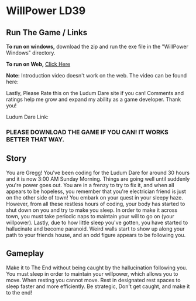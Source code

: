 # WillPower LD39

## Run The Game / Links

<b>To run on windows,</b> download the zip and run the exe file in the "WillPower Windows" directory.

<b>To run on Web,</b> [Click Here](https://juicyslew.github.io/WillPower/)

<b>Note:</b> Introduction video doesn't work on the web.  The video can be found here:

Lastly, Please Rate this on the Ludum Dare site if you can!  Comments and ratings help me grow and expand my ability as a game developer.
Thank you!

Ludum Dare Link: 


### PLEASE DOWNLOAD THE GAME IF YOU CAN! IT WORKS BETTER THAT WAY.


## Story
You are Gregg!  You've been coding for the Ludum Dare for around 30 hours and it is now 3:00 AM Sunday Morning.  Things are going well until suddenly you're power goes out.  You are in a frenzy to try to fix it, and when all appears to be hopeless, you remember that you're electrician friend is just on the other side of town!  You embark on your quest in your sleepy haze.  However, from all these restless hours of coding, your body has started to shut down on you and try to make you sleep.  In order to make it across town, you must take periodic naps to maintain your will to go on (your willpower).  Lastly, due to how little sleep you've gotten, you have started to hallucinate and become paranoid.  Weird walls start to show up along your path to your friends house, and an odd figure appears to be following you.

## Gameplay
Make it to The End without being caught by the hallucination following you.  
You must sleep in order to maintain your willpower, which allows you to move.
When resting you cannot move.
Rest in designated rest spaces to sleep faster and more efficiently.
Be strategic, Don't get caught, and make it to the end!

